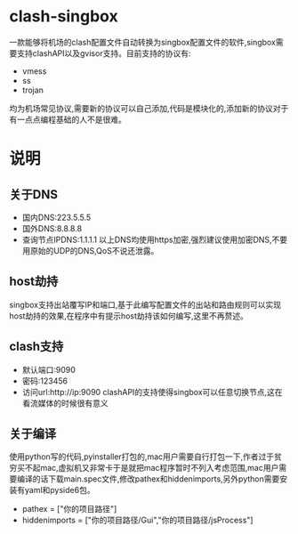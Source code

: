 # clash-singbox
一款能够将机场的clash配置文件自动转换为singbox配置文件的软件,singbox需要支持clashAPI以及gvisor支持。目前支持的协议有:
* vmess
* ss
* trojan

均为机场常见协议,需要新的协议可以自己添加,代码是模块化的,添加新的协议对于有一点点编程基础的人不是很难。
# 说明
## 关于DNS
* 国内DNS:223.5.5.5
* 国外DNS:8.8.8.8
* 查询节点IPDNS:1.1.1.1
以上DNS均使用https加密,强烈建议使用加密DNS,不要用原始的UDP的DNS,QoS不说还泄露。
## host劫持
singbox支持出站覆写IP和端口,基于此编写配置文件的出站和路由规则可以实现host劫持的效果,在程序中有提示host劫持该如何编写,这里不再赘述。
## clash支持
* 默认端口:9090
* 密码:123456
* 访问url:http://ip:9090
clashAPI的支持使得singbox可以任意切换节点,这在看流媒体的时候很有意义
## 关于编译
使用python写的代码,pyinstaller打包的,mac用户需要自行打包一下,作者过于贫穷买不起mac,虚拟机又非常卡于是就把mac程序暂时不列入考虑范围,mac用户需要编译的话下载main.spec文件,修改pathex和hiddenimports,另外python需要安装有yaml和pyside6包。
* pathex = ["你的项目路径"]
* hiddenimports = ["你的项目路径/Gui","你的项目路径/jsProcess"]

